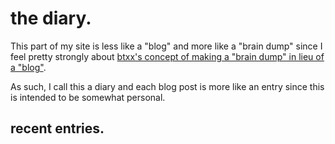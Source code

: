 # the diary.

This part of my site is less like a "blog" and more like a "brain dump" since I feel pretty strongly about [btxx's concept of making a "brain dump" in lieu of a "blog"](https://btxx.org/posts/dump/).

As such, I call this a diary and each blog post is more like an entry since this is intended to be somewhat personal.

## recent entries.

<!-- An <archive> tag with a count attribute will show that count of the most recent posts! For a "more posts" button add a more attribute with your archive link. -->

<archive count="6" more="./archive"></archive>

<!-- The "more posts" button will not appear if there are fewer or equal posts to the count attribute. -->
